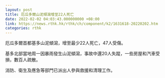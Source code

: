 ```yaml
---
layout: post
title: 厄瓜多爾山泥傾瀉增至22人死亡
date: 2022-02-02 04:03:43.000000000 +08:00
link: https://news.rthk.hk/rthk/ch/component/k2/1631618-20220202.htm
categories: rthk
---
```


厄瓜多爾首都基多山泥傾瀉，增至最少22人死亡，47人受傷。

基多北部當地周一因暴雨發生山泥傾瀉，事故中還20人失蹤，一些房屋和汽車受損，數百人疏散。

消防、衛生及應急等部門已派出人參與救援和清理工作。
